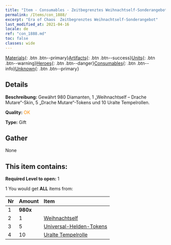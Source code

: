 ```yaml
---
title: "Item - Consumables - Zeitbegrenztes Weihnachtself-Sonderangebot"
permalink: /Items/con_1888/
excerpt: "Era of Chaos  Zeitbegrenztes Weihnachtself-Sonderangebot"
last_modified_at: 2021-04-16
locale: de
ref: "con_1888.md"
toc: false
classes: wide
---
```

 [Materials](/de/Items/){: .btn .btn--primary}[Artifacts](/de/Items/Artifacts/){: .btn .btn--success}[Units](/de/Items/Units/){: .btn .btn--warning}[Heroes](/de/Items/Heroes/){: .btn .btn--danger}[Consumables](/de/Items/Consumables/){: .btn .btn--info}[Unknown](/de/Items/Unknown/){: .btn .btn--primary}

## Details
 **Beschreibung:** Gewährt 980 Diamanten, 1 „Weihnachtself – Drache Mutare“-Skin, 5 „Drache Mutare“-Tokens und 10 Uralte Tempelrollen.

 **Quality:** <span style="color: #FF8C00">OK</span>

 **Type:** Gift

## Gather

  None

## This item contains:

 **Required Level to open:** 1

 1 You would get **ALL** items  from:

  | Nr | Amount |     Item    |
  |:---|:-------|:------------|
  | 1 |  **980x** | <i class="fas fa-gem"/> |  | 
  | 2 | 1 | [Weihnachtself](/de/Items/con_1074/) |  | 
  | 3 | 5 | [Universal-Helden-Tokens](/de/Items/her_358/) |  | 
  | 4 | 10 | [Uralte Tempelrolle](/de/Items/con_697/) |  | 
